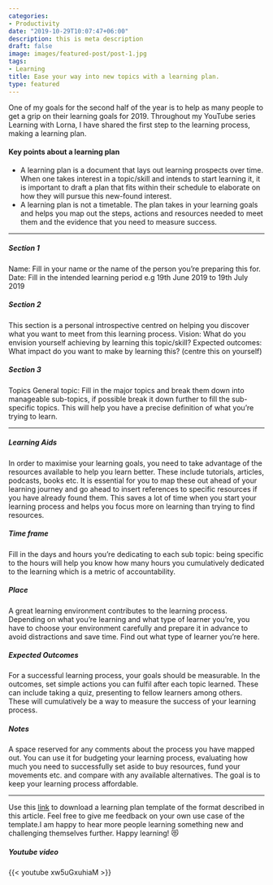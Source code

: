 ```yaml
---
categories:
- Productivity
date: "2019-10-29T10:07:47+06:00"
description: this is meta description
draft: false
image: images/featured-post/post-1.jpg
tags:
- Learning
title: Ease your way into new topics with a learning plan.
type: featured
---
```


One of my goals for the second half of the year is to help as many people to get a grip on their learning goals for 2019. Throughout my YouTube series Learning with Lorna, I have shared the first step to the learning process, making a learning plan.

#### Key points about a learning plan
* A learning plan is a document that lays out learning prospects over time. When one takes interest in a topic/skill and intends to start learning it, it is important to draft a plan that fits within their schedule to elaborate on how they will pursue this new-found interest. 
* A learning plan is not a timetable.
The plan takes in your learning goals and helps you map out the steps, actions and resources needed to meet them and the evidence that you need to measure success.

<hr>

##### Section 1
Name: Fill in your name or the name of the person you’re preparing this for.
Date: Fill in the intended learning period e.g 19th June 2019 to 19th July 2019
##### Section 2
This section is a personal introspective centred on helping you discover what you want to meet from this learning process.
Vision: What do you envision yourself achieving by learning this topic/skill?
Expected outcomes: What impact do you want to make by learning this? (centre this on yourself)
##### Section 3
Topics
General topic: Fill in the major topics and break them down into manageable sub-topics, if possible break it down further to fill the sub-specific topics. This will help you have a precise definition of what you’re trying to learn.

<hr>

##### Learning Aids
In order to maximise your learning goals, you need to take advantage of the resources available to help you learn better. These include tutorials, articles, podcasts, books etc. It is essential for you to map these out ahead of your learning journey and go ahead to insert references to specific resources if you have already found them.
This saves a lot of time when you start your learning process and helps you focus more on learning than trying to find resources.
##### Time frame
Fill in the days and hours you’re dedicating to each sub topic: being specific to the hours will help you know how many hours you cumulatively dedicated to the learning which is a metric of accountability.
##### Place
A great learning environment contributes to the learning process. Depending on what you’re learning and what type of learner you’re, you have to choose your environment carefully and prepare it in advance to avoid distractions and save time.
Find out what type of learner you’re here.
##### Expected Outcomes
For a successful learning process, your goals should be measurable. In the outcomes, set simple actions you can fulfil after each topic learned. These can include taking a quiz, presenting to fellow learners among others. These will cumulatively be a way to measure the success of your learning process.
##### Notes
A space reserved for any comments about the process you have mapped out. You can use it for budgeting your learning process, evaluating how much you need to successfully set aside to buy resources, fund your movements etc. and compare with any available alternatives. The goal is to keep your learning process affordable.

<hr>

Use this [link](https://docs.google.com/spreadsheets/u/1/d/1L0yf_PhRLj0HYDk-DrDryf2W36Vlm4RBgXFZd4Zh0VQ/edit#gid=1710806421) to download a learning plan template of the format described in this article. Feel free to give me feedback on your own use case of the template.I am happy to hear more people learning something new and challenging themselves further.
Happy learning! 😻

##### Youtube video

{{< youtube xw5uGxuhiaM >}}
